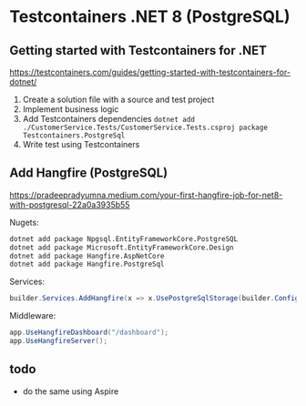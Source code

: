 # Testcontainers .NET 8 (PostgreSQL)

## Getting started with Testcontainers for .NET

<https://testcontainers.com/guides/getting-started-with-testcontainers-for-dotnet/>

1. Create a solution file with a source and test project
2. Implement business logic
3. Add Testcontainers dependencies
  `dotnet add ./CustomerService.Tests/CustomerService.Tests.csproj package Testcontainers.PostgreSql`
4. Write test using Testcontainers

## Add Hangfire (PostgreSQL)

<https://pradeepradyumna.medium.com/your-first-hangfire-job-for-net8-with-postgresql-22a0a3935b55>

Nugets:

```cmd
dotnet add package Npgsql.EntityFrameworkCore.PostgreSQL
dotnet add package Microsoft.EntityFrameworkCore.Design
dotnet add package Hangfire.AspNetCore
dotnet add package Hangfire.PostgreSql
```

Services:

```cs
builder.Services.AddHangfire(x => x.UsePostgreSqlStorage(builder.Configuration.GetConnectionString("defaultConnection")));
```

Middleware:

```cs
app.UseHangfireDashboard("/dashboard");
app.UseHangfireServer();
```

## todo

- do the same using Aspire



